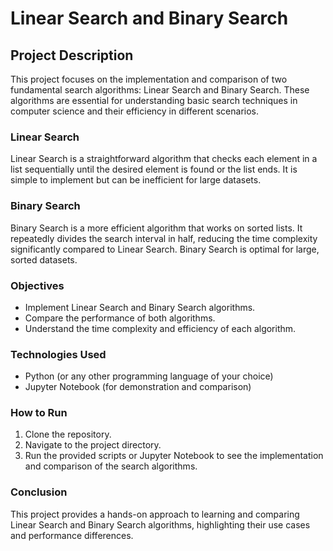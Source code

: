 # Linear Search and Binary Search

## Project Description

This project focuses on the implementation and comparison of two fundamental search algorithms: Linear Search and Binary Search. These algorithms are essential for understanding basic search techniques in computer science and their efficiency in different scenarios.

### Linear Search
Linear Search is a straightforward algorithm that checks each element in a list sequentially until the desired element is found or the list ends. It is simple to implement but can be inefficient for large datasets.

### Binary Search
Binary Search is a more efficient algorithm that works on sorted lists. It repeatedly divides the search interval in half, reducing the time complexity significantly compared to Linear Search. Binary Search is optimal for large, sorted datasets.

### Objectives
- Implement Linear Search and Binary Search algorithms.
- Compare the performance of both algorithms.
- Understand the time complexity and efficiency of each algorithm.

### Technologies Used
- Python (or any other programming language of your choice)
- Jupyter Notebook (for demonstration and comparison)

### How to Run
1. Clone the repository.
2. Navigate to the project directory.
3. Run the provided scripts or Jupyter Notebook to see the implementation and comparison of the search algorithms.

### Conclusion
This project provides a hands-on approach to learning and comparing Linear Search and Binary Search algorithms, highlighting their use cases and performance differences.
